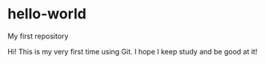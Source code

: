 # hello-world
My first repository

Hi! This is my very first time using Git.
I hope I keep study and be good at it!
